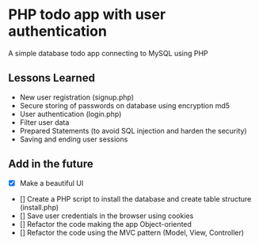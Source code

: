 # PHP todo app with user authentication

A simple database todo app connecting to MySQL using PHP

<h2>Lessons Learned</h2>
<ul>
  <li>New user registration (signup.php)</li>
  <li>Secure storing of passwords on database using encryption md5</li>
  <li>User authentication (login.php)</li>
  <li>Filter user data</li>
  <li>Prepared Statements (to avoid SQL injection and harden the security)</li>
  <li>Saving and ending user sessions</li>
</ul>

<h2>Add in the future</h2>

- [x] Make a beautiful UI
- [] Create a PHP script to install the database and create table structure (install.php)
- [] Save user credentials in the browser using cookies
- [] Refactor the code making the app Object-oriented
- [] Refactor the code using the MVC pattern (Model, View, Controller)
